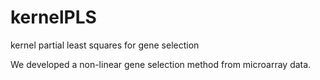 # kernelPLS
kernel partial least squares for gene selection

We developed a non-linear gene selection method from microarray data.
